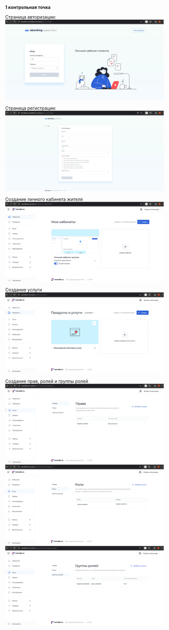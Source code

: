 **1 контрольная точка**

Страница авторизации:
![Страница авторизации](../images/screenshots/image.png)

Страница регистрации:
![Страница регистрации](../images/screenshots/image-1.png)

Создание личного кабинета жителя
![Создание личного кабинета жителя](../images/screenshots/image-2.png)

Создание услуги
![Создание услуги](../images/screenshots/image-3.png)

Создание прав, ролей и группы ролей
![Создание права](../images/screenshots/image-4.png)
![Создание роли](../images/screenshots/image-5.png)
![Создание группы ролей](../images/screenshots/image-6.png)